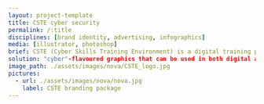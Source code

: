 ```yaml
---
layout: project-template
title: CSTE cyber security
permalink: /:title
disciplines: [brand identity, advertising, infographics]
media: [illustrator, photoshop]
brief: CSTE (Cyber Skills Training Environment) is a digital training portal for cyber security experts. As part of their product launch, the brand required an array of marketing collateral and a brand logo. Their parent company Nova colours (blue and red) needed to be considered.  
solution: "cyber"-flavoured graphics that can be used in both digital and print media (website, brochures, standing banners) as part of marketing collateral.
image_path: ./assets/images/nova/CSTE_logo.jpg
pictures:
  - url: ./assets/images/nova/nova.jpg
    label: CSTE branding package
---
```

